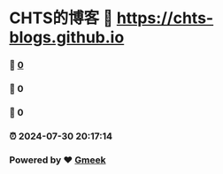 # CHTS的博客 :link: https://chts-blogs.github.io 
### :page_facing_up: [0](https://chts-blogs.github.io/tag.html) 
### :speech_balloon: 0 
### :hibiscus: 0 
### :alarm_clock: 2024-07-30 20:17:14 
### Powered by :heart: [Gmeek](https://github.com/Meekdai/Gmeek)
